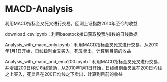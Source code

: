 # MACD-Analysis
利用MACD指标金叉死叉进行交易，回测上证指数2010年至今的收益

download_csv.ipynb：利用baostock接口获取股票/指数的日线数据

Analysis_with_macd_only.ipynb：利用MACD指标金叉死叉进行交易，从2010年1月1日开始，日线级别金叉买入，死叉卖出，计算到目前的收益

Analysis_with_macd_and_ema200.ipynb：利用MACD指标金叉死叉进行交易，并增加200日移动均线辅助，从2010年1月1日开始，日线级别金叉且在200日均线之上买入，死叉且在200日均线之下卖出，计算到目前的收益
